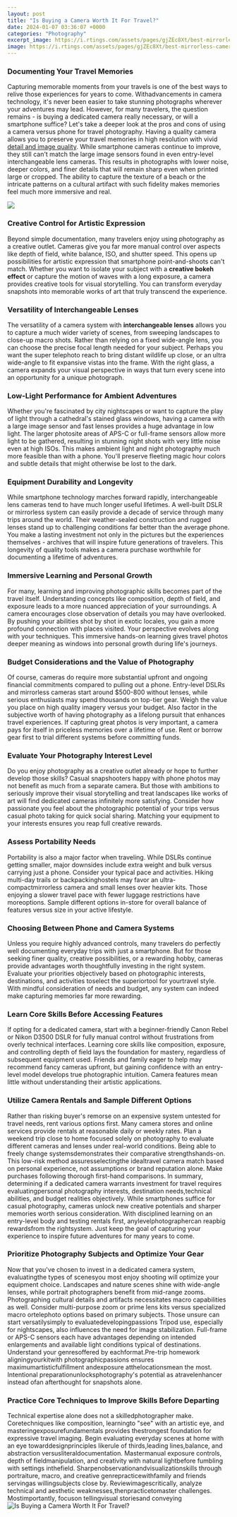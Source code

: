 ```yaml
---
layout: post
title: "Is Buying a Camera Worth It For Travel?"
date: 2024-01-07 03:36:07 +0000
categories: "Photography"
excerpt_image: https://i.rtings.com/assets/pages/gjZEc8Xt/best-mirrorless-cameras-for-travel-medium.jpg
image: https://i.rtings.com/assets/pages/gjZEc8Xt/best-mirrorless-cameras-for-travel-medium.jpg
---
```


### Documenting Your Travel Memories
Capturing memorable moments from your travels is one of the best ways to relive those experiences for years to come. Withadvancements in camera technology, it's never been easier to take stunning photographs wherever your adventures may lead. However, for many travelers, the question remains - is buying a dedicated camera really necessary, or will a smartphone suffice? Let's take a deeper look at the pros and cons of using a camera versus phone for travel photography.
Having a quality camera allows you to preserve your travel memories in high resolution with vivid [detail and image quality](https://notiziedioggi.github.io/2024-01-08-perch-xe9-la-sardegna-xe8-una-delle-regioni-pi-xf9-belle-d-italia/). While smartphone cameras continue to improve, they still can't match the large image sensors found in even entry-level interchangeable lens cameras. This results in photographs with lower noise, deeper colors, and finer details that will remain sharp even when printed large or cropped. The ability to capture the texture of a beach or the intricate patterns on a cultural artifact with such fidelity makes memories feel much more immersive and real.

![](https://swigmeetsworld.com/wp-content/uploads/2019/03/Best-Travel-Cameras.jpg?x25186)
### Creative Control for Artistic Expression
Beyond simple documentation, many travelers enjoy using photography as a creative outlet. Cameras give you far more manual control over aspects like depth of field, white balance, ISO, and shutter speed. This opens up possibilities for artistic expression that smartphone point-and-shoots can't match. Whether you want to isolate your subject with a **creative bokeh effect** or capture the motion of waves with a long exposure, a camera provides creative tools for visual storytelling. You can transform everyday snapshots into memorable works of art that truly transcend the experience.
### Versatility of Interchangeable Lenses
The versatility of a camera system with **interchangeable lenses** allows you to capture a much wider variety of scenes, from sweeping landscapes to close-up macro shots. Rather than relying on a fixed wide-angle lens, you can choose the precise focal length needed for your subject. Perhaps you want the super telephoto reach to bring distant wildlife up close, or an ultra wide-angle to fit expansive vistas into the frame. With the right glass, a camera expands your visual perspective in ways that turn every scene into an opportunity for a unique photograph.
### Low-Light Performance for Ambient Adventures  
Whether you're fascinated by city nightscapes or want to capture the play of light through a cathedral's stained glass windows, having a camera with a large image sensor and fast lenses provides a huge advantage in low light. The larger photosite areas of APS-C or full-frame sensors allow more light to be gathered, resulting in stunning night shots with very little noise even at high ISOs. This makes ambient light and night photography much more feasible than with a phone. You'll preserve fleeting magic hour colors and subtle details that might otherwise be lost to the dark.
### Equipment Durability and Longevity
While smartphone technology marches forward rapidly, interchangeable lens cameras tend to have much longer useful lifetimes. A well-built DSLR or mirrorless system can easily provide a decade of service through many trips around the world. Their weather-sealed construction and rugged lenses stand up to challenging conditions far better than the average phone. You make a lasting investment not only in the pictures but the experiences themselves - archives that will inspire future generations of travelers. This longevity of quality tools makes a camera purchase worthwhile for documenting a lifetime of adventures.
### Immersive Learning and Personal Growth  
For many, learning and improving photographic skills becomes part of the travel itself. Understanding concepts like composition, depth of field, and exposure leads to a more nuanced appreciation of your surroundings. A camera encourages close observation of details you may have overlooked. By pushing your abilities shot by shot in exotic locales, you gain a more profound connection with places visited. Your perspective evolves along with your techniques. This immersive hands-on learning gives travel photos deeper meaning as windows into personal growth during life's journeys.
### Budget Considerations and the Value of Photography
Of course, cameras do require more substantial upfront and ongoing financial commitments compared to pulling out a phone. Entry-level DSLRs and mirrorless cameras start around $500-800 without lenses, while serious enthusiasts may spend thousands on top-tier gear. Weigh the value you place on high quality imagery versus your budget. Also factor in the subjective worth of having photography as a lifelong pursuit that enhances travel experiences. If capturing great photos is very important, a camera pays for itself in priceless memories over a lifetime of use. Rent or borrow gear first to trial different systems before committing funds.
### Evaluate Your Photography Interest Level 
Do you enjoy photography as a creative outlet already or hope to further develop those skills? Casual snapshooters happy with phone photos may not benefit as much from a separate camera. But those with ambitions to seriously improve their visual storytelling and treat landscapes like works of art will find dedicated cameras infinitely more satisfying. Consider how passionate you feel about the photographic potential of your trips versus casual photo taking for quick social sharing. Matching your equipment to your interests ensures you reap full creative rewards.
### Assess Portability Needs
Portability is also a major factor when traveling. While DSLRs continue getting smaller, major downsides include extra weight and bulk versus carrying just a phone. Consider your typical pace and activities. Hiking multi-day trails or backpackinghostels may favor an ultra-compactmirrorless camera and small lenses over heavier kits. Those enjoying a slower travel pace with fewer luggage restrictions have moreoptions. Sample different options in-store for overall balance of features versus size in your active lifestyle.
### Choosing Between Phone and Camera Systems
Unless you require highly advanced controls, many travelers do perfectly well documenting everyday trips with just a smartphone. But for those seeking finer quality, creative possibilities, or a rewarding hobby, cameras provide advantages worth thoughtfully investing in the right system. Evaluate your priorities objectively based on photographic interests, destinations, and activities toselect the superiortool for yourtravel style. With mindful consideration of needs and budget, any system can indeed make capturing memories far more rewarding.
### Learn Core Skills Before Accessing Features
If opting for a dedicated camera, start with a beginner-friendly Canon Rebel or Nikon D3500 DSLR for fully manual control without frustrations from overly technical interfaces. Learning core skills like composition, exposure, and controlling depth of field lays the foundation for mastery, regardless of subsequent equipment used. Friends and family eager to help may recommend fancy cameras upfront, but gaining confidence with an entry-level model develops true photographic intuition. Camera features mean little without understanding their artistic applications.
### Utilize Camera Rentals and Sample Different Options 
Rather than risking buyer's remorse on an expensive system untested for travel needs, rent various options first. Many camera stores and online services provide rentals at reasonable daily or weekly rates. Plan a weekend trip close to home focused solely on photography to evaluate different cameras and lenses under real-world conditions. Being able to freely change systemsdemonstrates their comparative strengthshands-on. This low-risk method assuresselectingthe idealtravel camera match based on personal experience, not assumptions or brand reputation alone. Make purchases following thorough first-hand comparisons.
In summary, determining if a dedicated camera warrants investment for travel requires evaluatingpersonal photography interests, destination needs,technical abilities, and budget realities objectively. While smartphones suffice for casual photography, cameras unlock new creative potentials and sharper memories worth serious consideration. With disciplined learning on an entry-level body and testing rentals first, anylevelphotographercan reapbig rewardsfrom the rightsystem. Just keep the goal of capturing your experience to inspire future adventures for many years to come.
### Prioritize Photography Subjects and Optimize Your Gear
Now that you've chosen to invest in a dedicated camera system, evaluatingthe types of scenesyou most enjoy shooting will optimize your equipment choice. Landscapes and nature scenes shine with wide-angle lenses, while portrait photographers benefit from mid-range zooms. Photographing cultural details and artifacts necessitates macro capabilities as well. Consider multi-purpose zoom or prime lens kits versus specialized macro ortelephoto options based on primary subjects. Those unsure can start versatilysimply to evaluatedevelopingpassions 
Tripod use, especially for nightscapes, also influences the need for image stabilization. Full-frame or APS-C sensors each have advantages depending on intended enlargements and available light conditions typical of destinations. Understand your genresoffered by eachformat.Pre-trip homework aligningyourkitwith photographicpassions ensures maximumartisticfulfillment andexposure atthelocationsmean the most. Intentional preparationunlocksphotography's potential as atravelenhancer instead ofan afterthought for snapshots alone.
### Practice Core Techniques to Improve Skills Before Departing 
Technical expertise alone does not a skilledphotographer make. Coretechniques like composition, learningto "see" with an artistic eye, and masteringexposurefundamentals provides thestrongest foundation for expressive travel imaging. Begin evaluating everyday scenes at home with an eye towarddesignprinciples likerule of thirds,leading lines,balance, and abstraction versusliteraldocumentation. Mastermanual exposure controls, depth of fieldmanipulation, and creativity with natural lightbefore fumbling with settings inthefield. 
Sharpenobservationandvisualizationskills through portraiture, macro, and creative genrepracticewithfamily and friends servingas willingsubjects close by. Reviewimagescritically, analyze technical and aesthetic weaknesses,thenpracticetomaster challenges. Mostimportantly, focuson tellingvisual storiesand conveying
![Is Buying a Camera Worth It For Travel?](https://i.rtings.com/assets/pages/gjZEc8Xt/best-mirrorless-cameras-for-travel-medium.jpg)